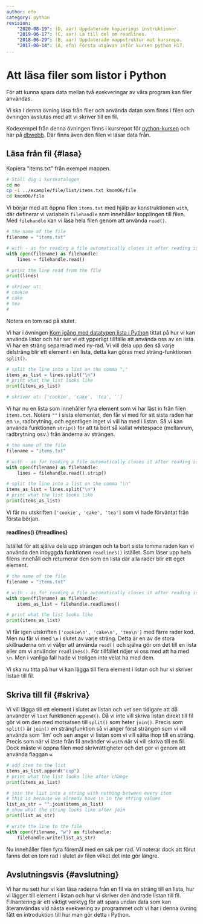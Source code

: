 ```yaml
---
author: efo
category: python
revision:
    "2020-08-19": (D, aar) Uppdaterade kopierings instruktioner.
    "2019-06-17": (C, aar) La till del om readlines.
    "2018-06-29": (B, aar) Uppdaterade mappstruktur mot kursrepo.
    "2017-06-14": (A, efo) Första utgåvan inför kursen python H17.
...
```

Att läsa filer som listor i Python
==================================
För att kunna spara data mellan två exekveringar av våra program kan filer användas.

Vi ska i denna övning läsa från filer och använda datan som finns i filen och övningen avslutas med att vi skriver till en fil.



<!--more-->



Kodexempel från denna övningen finns i kursrepot för [python-kursen](https://github.com/dbwebb-se/python/tree/master/example/file/list) och här på [dbwebb](repo/python/example/file/list). Där finns även den filen vi läsar data från.



Läsa från fil {#lasa}
--------------------------------------

Kopiera "items.txt" från exempel mappen.

```bash
# Ställ dig i kurskatalogen
cd me
cp -i ../example/file/list/items.txt kmom06/file
cd kmom06/file
```

Vi börjar med att öppna filen `items.txt` med hjälp av konstruktionen `with`, där definerar vi variabeln `filehandle` som innehåller kopplingen till filen. Med `filehandle` kan vi läsa hela filen genom att använda `read()`.

```python
# the name of the file
filename = "items.txt"

# with - as for reading a file automatically closes it after reading is done
with open(filename) as filehandle:
    lines = filehandle.read()

# print the line read from the file
print(lines)

# skriver ut: 
# cookie
# cake
# tea
# 
```

Notera en tom rad på slutet.

Vi har i övningen [Kom igång med datatypen lista i Python](kunskap/kom-igang-med-datatypen-lista-i-python) tittat på hur vi kan använda listor och här ser vi ett ypperligt tillfälle att använda oss av en lista. Vi har en sträng separerad med ny-rad. Vi vill dela upp den så varje delsträng blir ett element i en lista, detta kan göras med sträng-funktionen `split()`.

```python
# split the line into a list on the comma ","
items_as_list = lines.split("\n")
# print what the list looks like
print(items_as_list)

# skriver ut: ['cookie', 'cake', 'tea', '']
```

Vi har nu en lista som innehåller fyra element som vi har läst in från filen `items.txt`. Notera `""` i sista elementet, den får vi med för att sista raden har en `\n`, radbrytning, och egentligen inget vi vill ha med i listan. Så vi kan använda funktionen `strip()` för att ta bort så kallat whitespace (mellanrum, radbrytning osv.) från änderna av strängen.

```python
# the name of the file
filename = "items.txt"

# with - as for reading a file automatically closes it after reading is done
with open(filename) as filehandle:
    lines = filehandle.read().strip()

# split the line into a list on the comma "\n"
items_as_list = lines.split("\n")
# print what the list looks like
print(items_as_list)
```

Vi får nu utskriften `['cookie', 'cake', 'tea']` som vi hade förväntat från första början.



#### readlines() {#readlines}

Istället för att själva dela upp strängen och ta bort sista tomma raden kan vi använda den inbyggda funktionen `readlines()` istället. Som läser upp hela filens innehåll och returnerar den som en lista där alla rader blir ett eget element. 

```python
# the name of the file
filename = "items.txt"

# with - as for reading a file automatically closes it after reading is done
with open(filename) as filehandle:
    items_as_list = filehandle.readlines()

# print what the list looks like
print(items_as_list)
```

Vi får igen utskriften `['cookie\n', 'cake\n', 'tea\n']` med färre rader kod. Men nu får vi med `\n` i slutet av varje sträng. Detta är en av de stora skillnaderna om vi väljer att använda `read()` och själva gör om det till en lista eller om vi använder `readlines()`. För tillfället nöjer vi oss med att ha med `\n`. Men i vanliga fall hade vi troligen inte velat ha med dem.

Vi ska nu titta på hur vi kan lägga till flera element i listan och hur vi skriver listan till fil.



Skriva till fil {#skriva}
--------------------------------------
Vi vill lägga till ett element i slutet av listan och vet sen tidigare att då använder vi `list` funktionen `append()`. Då vi inte vill skriva listan direkt till fil gör vi om den med motsatsen till `split()` som heter `join()`. Precis som `split()` är `join()` en strängfunktion så vi anger först strängen som vi vill använda som 'lim' och sen anger vi listan som vi vill sätta ihop till en sträng. Precis som när vi läste från fil använder vi `with` när vi vill skriva till en fil. Dock måste vi öppna filen med skrivrättigheter och det gör vi genom att använda flaggan `w`.

```python
# add item to the list
items_as_list.append("cup")
# print what the list looks like after change
print(items_as_list)

# join the list into a string with nothing between every item
# this is because we already have \n in the string values
list_as_str = "".join(items_as_list)
# show what the string looks like after join
print(list_as_str)

# write the line to the file
with open(filename, "w") as filehandle:
    filehandle.write(list_as_str)
```

Nu innehåller filen fyra föremål med en sak per rad. Vi noterar dock att förut fanns det en tom rad i slutet av filen vilket det inte gör längre.


Avslutningsvis {#avslutning}
--------------------------------------
Vi har nu sett hur vi kan läsa raderna från en fil via en sträng till en lista, hur vi lägger till element i listan och hur vi skriver den ändrade listan till fil. Filhantering är ett viktigt verktyg för att spara undan data som kan återanvändas vid nästa exekvering av programmet och vi har i denna övning fått en introduktion till hur man gör detta i Python.
